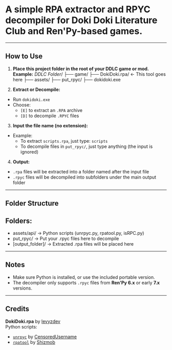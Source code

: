 # A simple RPA extractor and RPYC decompiler for Doki Doki Literature Club and Ren'Py-based games.

---

## How to Use

1. **Place this project folder in the root of your DDLC game or mod.**  
   **Example:**
      *DDLC Folder*/
     ├── game/
     ├── DokiDoki.rpa/    ← This tool goes here
         ├── assets/
         ├── put_rpyc/
         ├── dokidoki.exe


2. **Extract or Decompile:**
- Run `dokidoki.exe`
- Choose:
  - `[E]` to extract an `.RPA` archive
  - `[D]` to decompile `.RPYC` files

3. **Input the file name (no extension):**
- Example:
  - To extract `scripts.rpa`, just type: `scripts`
  - To decompile files in `put_rpyc/`, just type anything (the input is ignored)

4. **Output:**
- `.rpa` files will be extracted into a folder named after the input file
- `.rpyc` files will be decompiled into subfolders under the main output folder

---

## Folder Structure

Folders:
--------

- assets/api/         → Python scripts (unrpyc.py, rpatool.py, isRPC.py)
- put_rpyc/           → Put your .rpyc files here to decompile
- [output_folder]/    → Extracted .rpa files will be placed here


---

## Notes

- Make sure Python is installed, or use the included portable version.
- The decompiler only supports `.rpyc` files from **Ren'Py 6.x** or early **7.x** versions.

---

## Credits

**DokiDoki.rpa** by [levyzdev](https://github.com/levyzdev)  
Python scripts:
- [`unrpyc`](https://github.com/CensoredUsername/unrpyc) by [CensoredUsername](https://github.com/CensoredUsername/)
- [`rpatool`](https://github.com/Shizmob/rpatool) by [Shizmob](https://github.com/Shizmob/)

